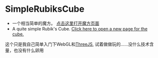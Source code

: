 # SimpleRubiksCube
* 一个相当简单的魔方。
 [点击这里打开魔方页面](http://miniwangdali.github.io/rubikscube/RubiksCube.html)
* A quite simple Rubik's Cube.
 [Click here to open a new page for the cube.](http://miniwangdali.github.io/rubikscube/RubiksCube.html)
 
这个只是我自己简单入门下WebGL和[ThreeJS](http://threejs.org/), 试着做做玩的……没什么技术含量，也没有什么卵用
